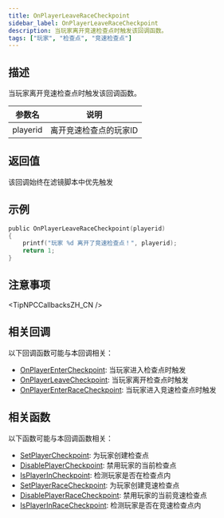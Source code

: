 ```yaml
---
title: OnPlayerLeaveRaceCheckpoint
sidebar_label: OnPlayerLeaveRaceCheckpoint
description: 当玩家离开竞速检查点时触发该回调函数。
tags: ["玩家", "检查点", "竞速检查点"]
---
```


## 描述

当玩家离开竞速检查点时触发该回调函数。

| 参数名   | 说明                   |
| -------- | ---------------------- |
| playerid | 离开竞速检查点的玩家ID |

## 返回值

该回调始终在滤镜脚本中优先触发

## 示例

```c
public OnPlayerLeaveRaceCheckpoint(playerid)
{
    printf("玩家 %d 离开了竞速检查点！", playerid);
    return 1;
}
```

## 注意事项

<TipNPCCallbacksZH_CN />

## 相关回调

以下回调函数可能与本回调相关：

- [OnPlayerEnterCheckpoint](OnPlayerEnterCheckpoint): 当玩家进入检查点时触发
- [OnPlayerLeaveCheckpoint](OnPlayerLeaveCheckpoint): 当玩家离开检查点时触发
- [OnPlayerEnterRaceCheckpoint](OnPlayerEnterRaceCheckpoint): 当玩家进入竞速检查点时触发

## 相关函数

以下函数可能与本回调函数相关：

- [SetPlayerCheckpoint](../functions/SetPlayerCheckpoint): 为玩家创建检查点
- [DisablePlayerCheckpoint](../functions/DisablePlayerCheckpoint): 禁用玩家的当前检查点
- [IsPlayerInCheckpoint](../functions/IsPlayerInCheckpoint): 检测玩家是否在检查点内
- [SetPlayerRaceCheckpoint](../functions/SetPlayerRaceCheckpoint): 为玩家创建竞速检查点
- [DisablePlayerRaceCheckpoint](../functions/DisablePlayerRaceCheckpoint): 禁用玩家的当前竞速检查点
- [IsPlayerInRaceCheckpoint](../functions/IsPlayerInRaceCheckpoint): 检测玩家是否在竞速检查点内

